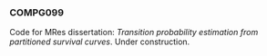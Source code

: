 ### COMPG099

Code for MRes dissertation: *Transition probability estimation from partitioned survival curves*. Under construction.
